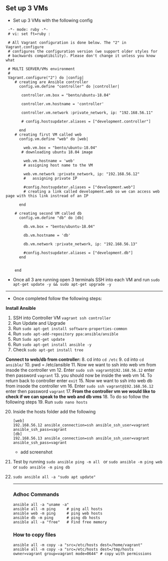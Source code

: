 ## Set up 3 VMs 

- Set up 3 VMs with the following config 

```
 -*- mode: ruby -*-
 # vi: set ft=ruby :
 
 # All Vagrant configuration is done below. The "2" in Vagrant.configure
 # configures the configuration version (we support older styles for
 # backwards compatibility). Please don't change it unless you know what
 
 # MULTI SERVER/VMs environment 
 #
 Vagrant.configure("2") do |config|
    # creating are Ansible controller
      config.vm.define "controller" do |controller|
        
       controller.vm.box = "bento/ubuntu-18.04"
       
       controller.vm.hostname = 'controller'
       
       controller.vm.network :private_network, ip: "192.168.56.11"
       
       # config.hostsupdater.aliases = ["development.controller"] 
       
      end 
    # creating first VM called web  
      config.vm.define "web" do |web|
        
        web.vm.box = "bento/ubuntu-18.04"
       # downloading ubuntu 18.04 image
    
        web.vm.hostname = 'web'
        # assigning host name to the VM
        
        web.vm.network :private_network, ip: "192.168.56.12"
        #   assigning private IP
        
        #config.hostsupdater.aliases = ["development.web"]
        # creating a link called development.web so we can access web page with this link instread of an IP   
            
      end
      
    # creating second VM called db
      config.vm.define "db" do |db|
        
        db.vm.box = "bento/ubuntu-18.04"
        
        db.vm.hostname = 'db'
        
        db.vm.network :private_network, ip: "192.168.56.13"
        
        #config.hostsupdater.aliases = ["development.db"]     
      end
    
    
    end
```

- Once all 3 are running open 3 terminals SSH into each VM and run `sudo apt-get update -y && sudo apt-get upgrade -y`

---

- Once completed follow the following steps:
  
**Install Ansible**
1. SSH into Controller VM `vagrant ssh controller`
2. Run Update and Upgrade
3. Run `sudo apt-get install software-properties-common`
4. Run `sudo apt-add-repository ppa:ansible/ansible`
5. Run `Sudo apt-get update`
6. Run `sudo apt-get install ansible -y`
7. Check `sudo apt-get install tree `

**Connect to web/db from controller:**
8. cd into `cd /etc`
9.  cd into `cd ansible/`
10. pwd = /etc/ansible
11. Now we want to ssh into web vm from insode the controller vm
12. Enter `sudo ssh vagrant@192.168.56.12` enter then password `vagrant`
13. you should now be inside the web vm 
14. To return back to controller enter `exit`
15. Now we want to ssh into web db from insode the controller vm
16. Enter `sudo ssh vagrant@192.168.56.12` enter then password `vagrant`
17. **From the controller vm we would like to check if we can speak to the web and db vms**
18. To do so follow the following steps 
19. Run `sudo nano hosts`
    
20. Inside the hosts folder add the following 
     ``` 
    [web]
    192.168.56.12 ansible_connection=ssh ansible_ssh_user=vagrant ansible_ssh_pass=vagrant
    [db]
    192.168.56.13 ansible_connection=ssh ansible_ssh_user=vagrant ansible_ssh_pass=vagrant
    ```
    - add screenshot
21. Test by running `sudo ansible ping -m all ` or `sudo ansible -m ping web` or `sudo ansible -m ping db`
22. `sudo ansible all -a "sudo apt update"`
    
    --------

    ### Adhoc Commands 

    ```
    ansible all -a "uname -a"
    ansible all -m ping     # ping all hosts
    ansible web -m ping     # ping web hosts
    ansible db -m ping      # ping db hosts
    ansible all -a "free"   # Find free memory 
    ```

    ### How to copy files

    ```
    ansible all -m copy -a "src=/etc/hosts dest=/home/vagrant"
    ansible all -m copy -a "src=/etc/hosts dest=/tmp/hosts owner=vagrant group=vagrant mode=0644" # copy with permissions
    ```